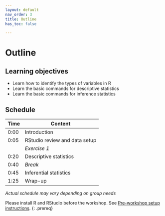 ```yaml
---
layout: default
nav_order: 3
title: Outline
has_toc: false

---
```


# Outline

## Learning objectives
- Learn how to identify the types of variables in R
- Learn the basic commands for descriptive statistics
- Learn the basic commands for inference statistics

## Schedule

| Time | Content
| --- | ---
| 0:00 | Introduction
| 0:05 | RStudio review and data setup
|      | _Exercise 1_
| 0:20 | Descriptive statistics
| 0:40 | _Break_
| 0:45 | Inferential statistics
| 1:25 | Wrap-up

_Actual schedule may vary depending on group needs_



Please install R and RStudio before the workshop. See [Pre-workshop setup instructions](index.md).
{: .prereq}
